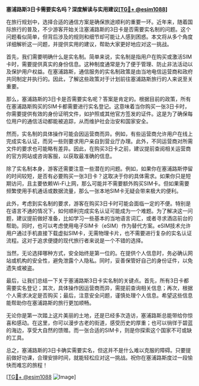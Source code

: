 **塞浦路斯3日卡需要实名吗？深度解读与实用建议[[TG💪+ @esim1088](https://t.me/s/esim1088)]**

在旅行规划中，选择合适的通信方案是确保旅途顺利的重要一环。近年来，随着国际旅行的普及，不少游客开始关注塞浦路斯的3日卡是否需要实名制的问题。这个问题看似简单，但背后涉及的规则和细节却可能让人感到困惑。本文将从多个角度详细解析这一问题，并提供实用的建议，帮助大家更好地应对这一挑战。

首先，我们需要明确什么是实名制。简单来说，实名制是指用户在购买或激活SIM卡时，需要提供真实的身份信息。这种制度通常是为了便于管理、防止非法活动以及保护用户权益。在塞浦路斯，通信服务的实名制政策是由当地电信运营商和政府共同制定并执行的。因此，了解这些政策对于计划前往塞浦路斯旅行的人来说至关重要。

那么，塞浦路斯的3日卡是否需要实名呢？答案是肯定的。根据目前的政策，所有在塞浦路斯购买的SIM卡都需要进行实名登记。这意味着当你购买一张3日卡时，你需要提供有效的身份证明文件，如护照或其他官方签发的证件。这是为了确保每位用户的通信活动都能被追踪，从而维护社会治安和国家安全。

然而，实名制的具体操作可能会因运营商而异。例如，有些运营商允许用户在线上完成实名认证，而另一些则要求用户亲自到营业厅办理。此外，不同运营商对所需文件的要求也可能略有差异。因此，在购买3日卡之前，建议提前查阅相关运营商的官方网站或咨询客服，以获取最准确的信息。

除了实名制本身，游客还需要注意一些潜在的问题。例如，如果你在塞浦路斯停留的时间较短，是否有必要购买一张3日卡？这取决于你的具体需求。如果你只是短期访问，且主要依赖Wi-Fi上网，那么可能并不需要额外购买SIM卡。但如果需要频繁使用手机通话或数据流量，那么一张本地SIM卡无疑会带来极大的便利。

此外，考虑到实名制的要求，游客在购买3日卡时可能会面临一定的不便。特别是在语言不通的情况下，如何顺利完成实名认证可能成为一个难题。为了解决这一问题，建议提前做好准备，比如学习一些基本的当地语言词汇，或者寻求酒店前台的帮助。同时，也可以考虑使用电子SIM卡（eSIM）作为替代方案。eSIM技术允许用户通过手机直接下载虚拟SIM卡，无需物理卡片，也不需要进行复杂的实名认证流程。这对于追求便捷的现代旅行者来说是一个不错的选择。

当然，无论选择哪种方式，安全始终是第一位的。在提供个人信息时，务必确认网站或机构的安全性，避免泄露个人隐私。同时，妥善保管好自己的身份证件，以免遗失或被盗。

最后，让我们总结一下关于塞浦路斯3日卡实名制的关键点。首先，所有3日卡都需要实名登记；其次，具体操作因运营商而异，需提前查询相关信息；再次，根据个人需求决定是否购买；最后，注意安全问题，谨慎处理个人信息。希望这些信息能帮助你在塞浦路斯的旅行更加顺畅。

无论你是第一次踏上这片美丽的土地，还是已经多次造访，塞浦路斯总能带给你惊喜和感动。在这里，你可以漫步古老的街道，感受历史的厚重；也可以徜徉于碧蓝的海边，享受大自然的馈赠。而一张合适的SIM卡，则是你探索这个国家不可或缺的工具。

总之，塞浦路斯的3日卡确实需要实名，但这并不是什么难以克服的障碍。只要提前做好功课，合理安排时间，就能轻松应对这一挑战。祝你在塞浦路斯度过一段愉快而难忘的旅程！

[[TG💪+ @esim1088](https://t.me/s/esim1088) ![Image](https://i.postimg.cc/4NQfJmqS/Snipaste-2025-05-13-00-14-12.png)]